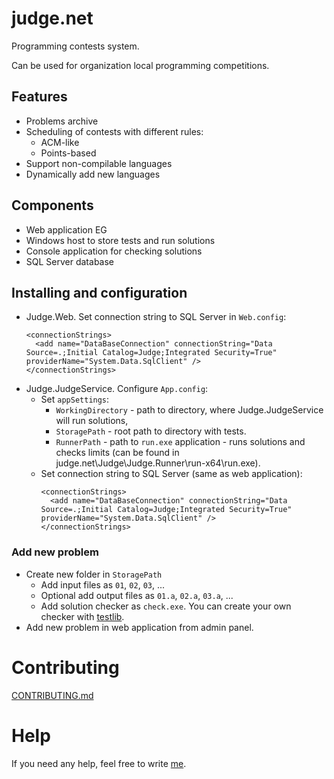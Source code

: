 # judge.net
Programming contests system.

Can be used for organization local programming competitions.

## Features
- Problems archive
- Scheduling of contests with different rules:
  - ACM-like
  - Points-based
- Support non-compilable languages
- Dynamically add new languages

## Components
- Web application EG
- Windows host to store tests and run solutions
- Console application for checking solutions
- SQL Server database

## Installing and configuration
- Judge.Web. Set connection string to SQL Server in `Web.config`:
    ```
    <connectionStrings>
      <add name="DataBaseConnection" connectionString="Data Source=.;Initial Catalog=Judge;Integrated Security=True" providerName="System.Data.SqlClient" />
    </connectionStrings>
    ```
- Judge.JudgeService. Configure `App.config`:
  - Set `appSettings`:
    - `WorkingDirectory` - path to directory, where Judge.JudgeService will run solutions,
    - `StoragePath` - root path to directory with tests.
    - `RunnerPath` - path to `run.exe` application - runs solutions and checks limits (can be found in judge.net\Judge\Judge.Runner\run-x64\run.exe).
  - Set connection string to SQL Server (same as web application):
    ```
    <connectionStrings>
      <add name="DataBaseConnection" connectionString="Data Source=.;Initial Catalog=Judge;Integrated Security=True" providerName="System.Data.SqlClient" />
    </connectionStrings>
### Add new problem
- Create new folder in `StoragePath`
  - Add input files as `01`, `02`, `03`, ...
  - Optional add output files as `01.a`, `02.a`, `03.a`, ...
  - Add solution checker as `check.exe`. You can create your own checker with [testlib](https://github.com/MikeMirzayanov/testlib).
- Add new problem in web application from admin panel.

# Contributing
[CONTRIBUTING.md](CONTRIBUTING.md)

# Help
If you need any help, feel free to write [me](mailto:rogatnev.sergey@gmail.com).

